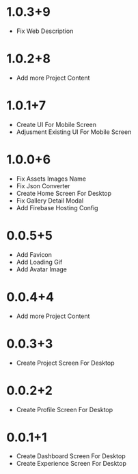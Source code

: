 # 1.0.3+9
* Fix Web Description
# 1.0.2+8
* Add more Project Content
# 1.0.1+7
* Create UI For Mobile Screen
* Adjusment Existing UI For Mobile Screen
# 1.0.0+6
* Fix Assets Images Name
* Fix Json Converter
* Create Home Screen For Desktop
* Fix Gallery Detail Modal
* Add Firebase Hosting Config
# 0.0.5+5
* Add Favicon
* Add Loading Gif
* Add Avatar Image
# 0.0.4+4
* Add more Project Content
# 0.0.3+3
* Create Project Screen For Desktop
# 0.0.2+2
* Create Profile Screen For Desktop
# 0.0.1+1
* Create Dashboard Screen For Desktop
* Create Experience Screen For Desktop
